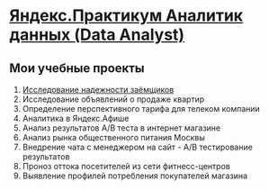 # [Яндекс.Практикум Аналитик данных (Data Analyst)](https://praktikum.yandex.ru/data-analyst/)
## Мои учебные проекты
1. [Исследование надежности заёмщиков](https://colab.research.google.com/github/alexeiveselov92/Yandex-Data-Analysis/blob/master/Исследование%20надежности%20заемщиков.ipynb)
2. Исследование объявлений о продаже квартир
3. Определение перспективного тарифа для телеком компании
4. Аналитика в Яндекс.Афише
5. Анализ результатов A/B теста в интернет магазине
6. Анализ рынка общественного питания Москвы
7. Внедрение чата с менеджером на сайт - A/B тестирование результатов
8. Проноз оттока посетителей из сети фитнесс-центров
9. Выявление профилей потребления покупателей магазина
